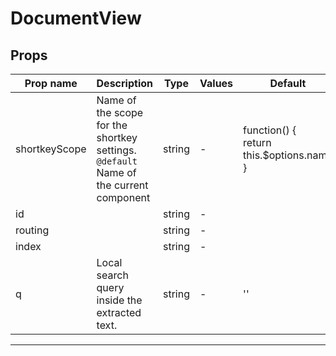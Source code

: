 # DocumentView

## Props

| Prop name     | Description                                                                               | Type   | Values | Default                                           |
| ------------- | ----------------------------------------------------------------------------------------- | ------ | ------ | ------------------------------------------------- |
| shortkeyScope | Name of the scope for the shortkey settings.<br/>`@default` Name of the current component | string | -      | function() {<br/> return this.$options.name<br/>} |
| id            |                                                                                           | string | -      |                                                   |
| routing       |                                                                                           | string | -      |                                                   |
| index         |                                                                                           | string | -      |                                                   |
| q             | Local search query inside the extracted text.                                             | string | -      | ''                                                |

---
